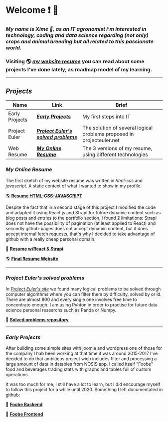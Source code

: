 # **Welcome** :exclamation: :wave:
### _My name is Xime :feet:, as an IT agronomist i'm interested in technology, coding and data science regarding (not only) crops and animal breeding but all related to this passionate world._

### Visiting :earth_americas: [**_my website resume_**](https://ximenacamino.site) you can read about some projects I've done lately, as roadmap model of my learning. 
---
## **_Projects_**

| Name | Link | Brief |
|---|---|---|
| Early Projects | [**_Early Projects_**](#early-projects) | My first steps into IT
| Project Euler | [**_Project Euler's solved problems_**](#project-eulers-solved-problems) | The solution of several logical problems proposed in projecteuler.net
| Web Resume | [**_My Online Resume_**](#my-online-resume) | The 3 versions of my resume, using different technologies

### **_My Online Resume_**
The first sketch of my website resume was written in _html-css_ and _javascript_.  A static context of what I wanted to show in my profile.

:earth_americas: **[Resume HTML-CSS-JAVASCRIPT](https://bioxim.github.io/resume_model/index.html)**

Despite the fact that in a second stage of this project I modified the code and adapted it using React.js and Strapi for future dynamic content such as blog posts and entries to the portfolio section, I found 2 limitations: Strapi does not have the possibility of pagination (at least applied to React) and secondly github-pages does not accept dynamic content, but it does accept internal fetch requests, that's why I decided to take advantage of github with a really cheap personal domain.

:small_orange_diamond: **[Resume w/React & Strapi](https://github.com/bioxim/resume_portfolio)**

:earth_americas: **[Final Resume Website](https://ximenacamino.site)**

---

### **_Project Euler's solved problems_**
In _[Project Euler's site](https://projecteuler.net/)_ we found many logical problems to be solved through computer algorithms where you can filter them by difficulty, solved by or id.  There are almost 800 and every single one involves free time to concentrate enough.  I am using Pyhton in order to practise for future data science personal researchs such as Panda or Numpy.

:small_orange_diamond: **[Solved problems repository](https://github.com/bioxim/eulers)**

---
### **_Early Projects_**
After building some simple sites with joomla and wordpress one of those for the company I hab been working at that time it was around 2015-2017 I've decided to do that ambitious project wich includes filter and processing a large amount of data in datables from NOSIS app.  I called itself "Foobe" food and beverages trading stats with graphs and tables full of custom operations.

It was too much for me, I still have a lot to learn, but I did encourage myself to follow this project for a while until 2020.  Something I left documentated in github:

:small_orange_diamond: **[Foobe Backend](https://github.com/bioxim/backend_foobe)**

:small_orange_diamond: **[Foobe Frontend](https://github.com/bioxim/cliente_foobe)**




